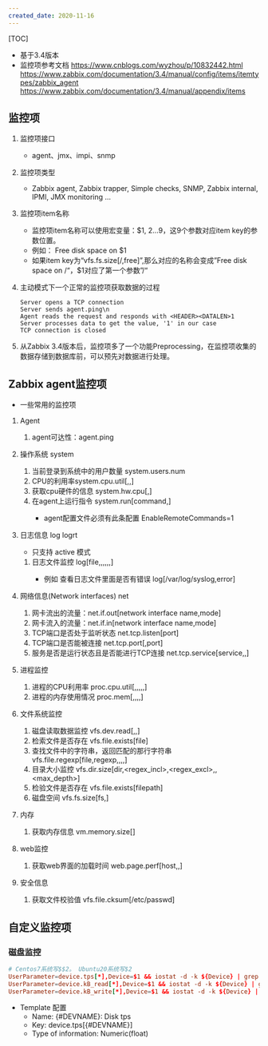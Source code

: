 ```yaml
---
created_date: 2020-11-16
---
```


[TOC]

- 基于3.4版本
- 监控项参考文档
    https://www.cnblogs.com/wyzhou/p/10832442.html
    https://www.zabbix.com/documentation/3.4/manual/config/items/itemtypes/zabbix_agent
    https://www.zabbix.com/documentation/3.4/manual/appendix/items

## 监控项
1. 监控项接口
    - agent、jmx、impi、snmp

2. 监控项类型
    - Zabbix agent, Zabbix trapper, Simple checks, SNMP, Zabbix internal, IPMI, JMX monitoring ...

3. 监控项item名称
    - 监控项item名称可以使用宏变量：$1, $2…$9，这9个参数对应item key的参数位置。
    - 例如： Free disk space on $1
    - 如果item key为“vfs.fs.size[/,free]”,那么对应的名称会变成”Free disk space on /“，$1对应了第一个参数”/“

4. 主动模式下一个正常的监控项获取数据的过程
    ```
    Server opens a TCP connection
    Server sends agent.ping\n
    Agent reads the request and responds with <HEADER><DATALEN>1
    Server processes data to get the value, '1' in our case
    TCP connection is closed
    ```

5. 从Zabbix 3.4版本后，监控项多了一个功能Preprocessing，在监控项收集的数据存储到数据库前，可以预先对数据进行处理。

## Zabbix agent监控项
- 一些常用的监控项
  
1. Agent
    1. agent可达性：agent.ping 
2. 操作系统 system
    1. 当前登录到系统中的用户数量 system.users.num
    2. CPU的利用率system.cpu.util[<cpu>,<type>,<mode>]
    3. 获取cpu硬件的信息 system.hw.cpu[<cpu>,<info>] 
    4. 在agent上运行指令 system.run[command,<mode>] 
        - agent配置文件必须有此条配置 EnableRemoteCommands=1
3. 日志信息 log  logrt  
    - 只支持 active 模式
    1. 日志文件监控 log[file,<regexp>,<encoding>,<maxlines>,<mode>,<output>,<maxdelay>] 
        - 例如 查看日志文件里面是否有错误 log[/var/log/syslog,error]
4. 网络信息(Network interfaces) net
    1. 网卡流出的流量：net.if.out[network interface name,mode]
    2. 网卡流入的流量：net.if.in[network interface name,mode]
    3. TCP端口是否处于监听状态 net.tcp.listen[port]
    4. TCP端口是否能被连接 net.tcp.port[<ip>,port] 
    5. 服务是否是运行状态且是否能进行TCP连接 net.tcp.service[service,<ip>,<port>] 
5. 进程监控
    1. 进程的CPU利用率 proc.cpu.util[<name>,<user>,<type>,<cmdline>,<mode>,<zone>] 
    2. 进程的内存使用情况 proc.mem[<name>,<user>,<mode>,<cmdline>,<memtype>] 

6. 文件系统监控
    1. 磁盘读取数据监控 vfs.dev.read[<device>,<type>,<mode>] 
    2. 检索文件是否存在 vfs.file.exists[file]
    3. 查找文件中的字符串，返回匹配的那行字符串 vfs.file.regexp[file,regexp,<encoding>,<start line>,<end line>,<output>]
    4. 目录大小监控 vfs.dir.size[dir,<regex_incl>,<regex_excl>,<mode>,<max_depth>]
    5. 检验文件是否存在 vfs.file.exists[filepath]
    6. 磁盘空间 vfs.fs.size[fs,<mode>]

7. 内存
    1. 获取内存信息 vm.memory.size[<mode>] 

8. web监控
    1. 获取web界面的加载时间    web.page.perf[host,<path>,<port>] 
9. 安全信息
    1. 获取文件校验值 vfs.file.cksum[/etc/passwd]

## 自定义监控项
### 磁盘监控
```conf
# Centos7系统写$$2。 Ubuntu20系统写$2
UserParameter=device.tps[*],Device=$1 && iostat -d -k ${Device} | grep "${Device} "  | awk '{printf("%f",$$2)}'
UserParameter=device.kB_read[*],Device=$1 && iostat -d -k ${Device} | grep "${Device} "  | awk '{printf("%f",$$3)}'
UserParameter=device.kB_write[*],Device=$1 && iostat -d -k ${Device} | grep "${Device} "  | awk '{printf("%f",$$4)}'
```
- Template 配置
    - Name: {#DEVNAME}: Disk tps
    - Key: device.tps[{#DEVNAME}]
    - Type of information: Numeric(float)
